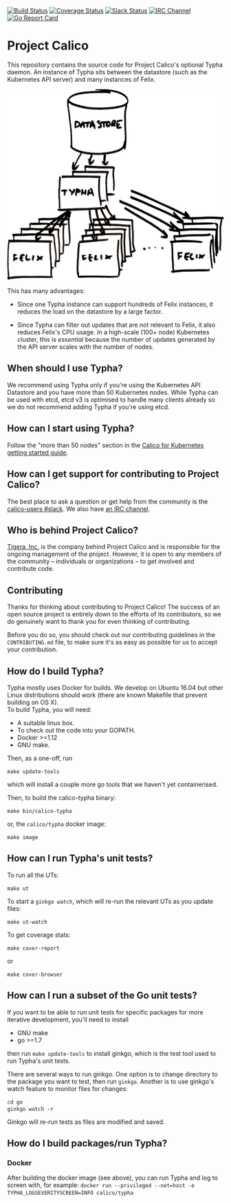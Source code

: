 [![Build Status](https://semaphoreci.com/api/v1/calico/typha/branches/master/shields_badge.svg)](https://semaphoreci.com/calico/typha)
[![Coverage Status](https://coveralls.io/repos/github/projectcalico/typha/badge.svg?branch=master&cachebreaker=1)](https://coveralls.io/github/projectcalico/typha?branch=master)
[![Slack Status](https://slack.projectcalico.org/badge.svg)](https://slack.projectcalico.org)
[![IRC Channel](https://img.shields.io/badge/irc-%23calico-blue.svg)](https://kiwiirc.com/client/irc.freenode.net/#calico)
[![Go Report Card](https://goreportcard.com/badge/github.com/projectcalico/typha)](https://goreportcard.com/report/github.com/projectcalico/typha)
# Project Calico

<!--
<blockquote>
Note that the documentation in this repo is targeted at Calico contributors.
<h1>Documentation for Calico users is here:<br><a href="http://docs.projectcalico.org">http://docs.projectcalico.org</a></h1>
</blockquote>
-->

This repository contains the source code for Project Calico's optional Typha daemon.  An instance of Typha sits 
between the datastore (such as the Kubernetes API server) and many instances of Felix.

![A small cluster of Typha nodes fan out updates to many Felix instances](docs/fan-out.png "A small cluster of Typha nodes fan out updates to many Felix instances  ")

This has many advantages:

- Since one Typha instance can support hundreds of Felix instances, it reduces the load on the datastore
  by a large factor.

- Since Typha can filter out updates that are not relevant to Felix, it also reduces Felix's
  CPU usage.  In a high-scale (100+ node) Kubernetes cluster, this is _essential_ because the
  number of updates generated by the API server scales with the number of nodes.

## When should I use Typha?

We recommend using Typha only if you're using the Kubernetes API Datastore and you have more than 50 
Kubernetes nodes.  While Typha can be used with etcd, etcd v3 is optimised to handle many clients
already so we do not recommend adding Typha if you're using etcd.

## How can I start using Typha?

Follow the "more than 50 nodes" section in the 
[Calico for Kubernetes getting started guide](https://docs.projectcalico.org/latest/getting-started/kubernetes/installation/calico).

## How can I get support for contributing to Project Calico?

The best place to ask a question or get help from the community is the
[calico-users #slack](https://slack.projectcalico.org).  We also have
[an IRC channel](https://kiwiirc.com/client/irc.freenode.net/#calico).

## Who is behind Project Calico?

[Tigera, Inc.](https://www.tigera.io/) is the company behind Project Calico
and is responsible for the ongoing management of the project. However, it
is open to any members of the community – individuals or organizations –
to get involved and contribute code.

## Contributing

Thanks for thinking about contributing to Project Calico! The success of an
open source project is entirely down to the efforts of its contributors, so we
do genuinely want to thank you for even thinking of contributing.

Before you do so, you should check out our contributing guidelines in the
`CONTRIBUTING.md` file, to make sure it's as easy as possible for us to accept
your contribution.

## How do I build Typha?

Typha mostly uses Docker for builds.  We develop on Ubuntu 16.04 but other
Linux distributions should work (there are known Makefile that prevent building on OS X).  
To build Typha, you will need:

- A suitable linux box.
- To check out the code into your GOPATH.
- Docker >=1.12
- GNU make.

Then, as a one-off, run
```
make update-tools
```
which will install a couple more go tools that we haven't yet containerised.
 
Then, to build the calico-typha binary:
```
make bin/calico-typha
```
or, the `calico/typha` docker image:
```
make image
```

## How can I run Typha's unit tests?

To run all the UTs:
```
make ut
```

To start a `ginkgo watch`, which will re-run the relevant UTs as you update files:
```
make ut-watch
```

To get coverage stats:
```
make cover-report
```
or 
```
make cover-browser
```

## How can I run a subset of the Go unit tests?

If you want to be able to run unit tests for specific packages for more iterative
development, you'll need to install

- GNU make
- go >=1.7

then run `make update-tools` to install ginkgo, which is the test tool used to
run Typha's unit tests.

There are several ways to run ginkgo.  One option is to change directory to the
package you want to test, then run `ginkgo`.  Another is to use ginkgo's
watch feature to monitor files for changes:
```
cd go
ginkgo watch -r
```
Ginkgo will re-run tests as files are modified and saved.

## How do I build packages/run Typha?

### Docker

After building the docker image (see above), you can run Typha and log to screen 
with, for example:
`docker run --privileged --net=host -e TYPHA_LOGSEVERITYSCREEN=INFO calico/typha`

